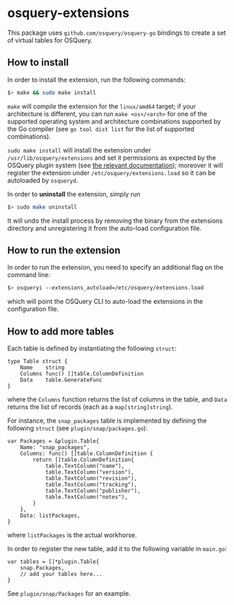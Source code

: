 # osquery-extensions

This package uses `github.com/osquery/osquery-go` bindings to create a set of virtual tables for OSQuery.

## How to install

In order to install the extension, run the following commands:

```bash
$> make && sudo make install
```

`make` will compile the extension for the `linux/amd64` target; if your architecture is different, you can run `make <os>/<arch>` for one of the supported operating system and architecture combinations supported by the Go compiler (see `go tool dist list` for the list of supported combinations).

`sudo make install` will install the extension under `/usr/lib/osquery/extensions` and set it permissions as expected by the OSQuery plugin system (see [the relevant documentation](https://osquery.readthedocs.io/en/stable/deployment/extensions/#auto-loading-extensions)); moreover it will register the extension under `/etc/osquery/extensions.load` so it can be autoloaded by `osqueryd`.

In order to **uninstall** the extension, simply run 

```bash
$> sudo make uninstall
```

It will undo the install process by removing the binary from the extensions directory and unregistering it from the auto-load configuration file.


## How to run the extension

In order to run the extension, you need to specify an additional flag on the command line:

```bash
$> osqueryi --extensions_autoload=/etc/osquery/extensions.load
```

which will point the OSQuery CLI to auto-load the extensions in the configuration file.

## How to add more tables

Each table is defined by instantiating the following `struct`:

```golang
type Table struct {
	Name    string
	Columns func() []table.ColumnDefinition
	Data    table.GenerateFunc
}
```

where the `Columns` function returns the list of columns in the table, and `Data` returns the list of records (each as a `map[string]string`).

For instance, the `snap_packages` table is implemented by defining the following `struct` (see `plugin/snap/packages.go`):

```golang
var Packages = &plugin.Table{
	Name: "snap_packages",
	Columns: func() []table.ColumnDefinition {
		return []table.ColumnDefinition{
			table.TextColumn("name"),
			table.TextColumn("version"),
			table.TextColumn("revision"),
			table.TextColumn("tracking"),
			table.TextColumn("publisher"),
			table.TextColumn("notes"),
		}
	},
	Data: listPackages,
}
```

where `listPackages` is the actual workhorse.

In order to register the new table, add it to the following variable in `main.go`:

```golang
var tables = []*plugin.Table{
	snap.Packages,
	// add your tables here...
}
```

See `plugin/snap/Packages` for an example.